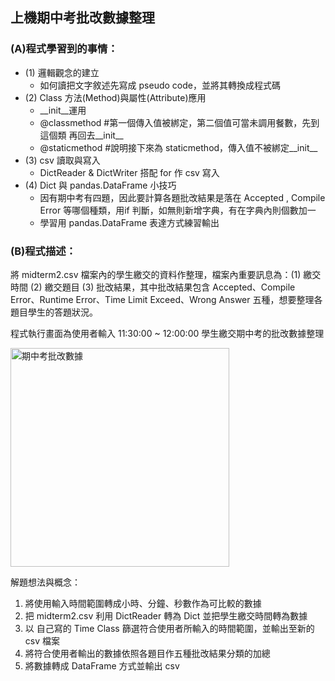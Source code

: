 ## 上機期中考批改數據整理   <br/>
### (A)程式學習到的事情：
* (1) 邏輯觀念的建立
    * 如何讀把文字敘述先寫成 pseudo code，並將其轉換成程式碼
* (2) Class 方法(Method)與屬性(Attribute)應用
  * __init__運用
  * @classmethod  #第一個傳入值被綁定，第二個值可當未調用餐數，先到這個類 再回去__init__
  * @staticmethod #說明接下來為 staticmethod，傳入值不被綁定__init__
* (3) csv 讀取與寫入
  * DictReader & DictWriter 搭配 for 作 csv 寫入
* (4) Dict 與 pandas.DataFrame 小技巧
  * 因有期中考有四題，因此要計算各題批改結果是落在 Accepted , Compile Error 等哪個種類，用if 判斷，如無則新增字典，有在字典內則個數加一
  * 學習用 pandas.DataFrame 表達方式練習輸出 

### (B)程式描述：
將 midterm2.csv 檔案內的學生繳交的資料作整理，檔案內重要訊息為：(1) 繳交時間 (2) 繳交題目 (3) 批改結果，其中批改結果包含 Accepted、Compile Error、Runtime Error、Time Limit Exceed、Wrong Answer 五種，想要整理各題目學生的答題狀況。

程式執行畫面為使用者輸入 11:30:00 ~ 12:00:00 學生繳交期中考的批改數據整理

<img src="https://i.imgur.com/3lOU3Pl.png" alt="期中考批改數據" title="width=300'" width="350" />

解題想法與概念：
1. 將使用輸入時間範圍轉成小時、分鐘、秒數作為可比較的數據
2. 把 midterm2.csv 利用 DictReader 轉為 Dict 並把學生繳交時間轉為數據
3. 以 自己寫的 Time Class 篩選符合使用者所輸入的時間範圍，並輸出至新的 csv 檔案
4. 將符合使用者輸出的數據依照各題目作五種批改結果分類的加總
5. 將數據轉成 DataFrame 方式並輸出 csv